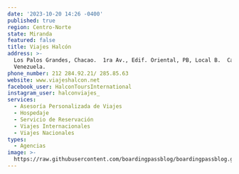 ```yaml
---
date: '2023-10-20 14:26 -0400'
published: true
region: Centro-Norte
state: Miranda
featured: false
title: Viajes Halcón
address: >-
  Los Palos Grandes, Chacao.  1ra Av., Edif. Oriental, PB, Local B.  Caracas,
  Venezuela.
phone_number: 212 284.92.21/ 285.85.63
website: www.viajeshalcon.net
facebook_user: HalconToursInternational
instagram_user: halconviajes_
services:
  - Asesoría Personalizada de Viajes
  - Hospedaje
  - Servicio de Reservación
  - Viajes Internacionales
  - Viajes Nacionales
types:
  - Agencias
image: >-
  https://raw.githubusercontent.com/boardingpassblog/boardingpassblog.github.io/main/assets/images/halcon.jpg
---
```

